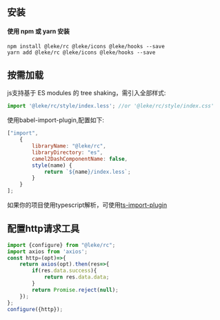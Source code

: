 ## 安装
#### 使用 npm 或 yarn 安装
```
npm install @leke/rc @leke/icons @leke/hooks --save
yarn add @leke/rc @leke/icons @leke/hooks --save
```
## 按需加载<br>
js支持基于 ES modules 的 tree shaking，需引入全部样式:
```js
import '@leke/rc/style/index.less'; //or '@leke/rc/style/index.css'
```
使用babel-import-plugin,配置如下:
```js
["import", 
    {
        libraryName: "@leke/rc",
        libraryDirectory: "es",
        camel2DashComponentName: false,
        style(name) {
            return `${name}/index.less`;
        }
    }
];
```
如果你的项目使用typescript解析，可使用[ts-import-plugin](https://github.com/Brooooooklyn/ts-import-plugin)

## 配置http请求工具
```js
import {configure} from "@leke/rc";
import axios from 'axios';
const http=(opt)=>{
    return axios(opt).then(res=>{
        if(res.data.success){
            return res.data.data;
        }
        return Promise.reject(null);       
    });
};
configure({http});
```

